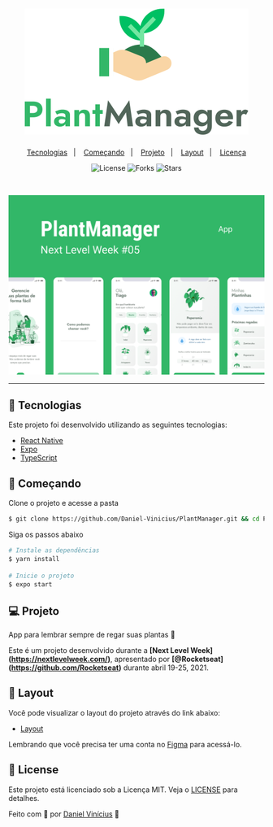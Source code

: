 <h1 align="center">
    <img alt="PlantManager" title="PlantManager" src=".github/logo.svg" />
</h1>

<p align="center">
  <a href="#technologies">Tecnologias</a>&nbsp;&nbsp;&nbsp;|&nbsp;&nbsp;&nbsp;
  <a href="#-layout">Começando</a>&nbsp;&nbsp;&nbsp;|&nbsp;&nbsp;&nbsp;
  <a href="#-project">Projeto</a>&nbsp;&nbsp;&nbsp;|&nbsp;&nbsp;&nbsp;
  <a href="#-layout">Layout</a>&nbsp;&nbsp;&nbsp;|&nbsp;&nbsp;&nbsp;
  <a href="#-license">Licença</a>
</p>

<p align="center">
  <img  src="https://img.shields.io/static/v1?label=license&message=MIT&color=FFFFFF&labelColor=32B768" alt="License">
  
  <img src="https://img.shields.io/github/forks/Daniel-Vinicius/PlantManager?label=forks&message=MIT&color=FFFFFF&labelColor=32B768" alt="Forks">

  <img src="https://img.shields.io/github/stars/Daniel-Vinicius/PlantManager?label=stars&message=MIT&color=FFFFFF&labelColor=32B768" alt="Stars">
</p>

<br>

<p align="center">
  <img alt="Moveit" src=".github/plantmanager-preview.png">
</p>

---

## 🧪 Tecnologias

Este projeto foi desenvolvido utilizando as seguintes tecnologias:

- [React Native](https://reactnative.dev/)
- [Expo](https://expo.io/)
- [TypeScript](https://www.typescriptlang.org/)

## 🚀 Começando

Clone o projeto e acesse a pasta

```bash
$ git clone https://github.com/Daniel-Vinicius/PlantManager.git && cd PlantManager
```

Siga os passos abaixo

```bash
# Instale as dependências
$ yarn install

# Inicie o projeto
$ expo start
```

## 💻 Projeto

App para lembrar sempre de regar suas plantas 🌱

Este é um projeto desenvolvido durante a **[Next Level Week] (https://nextlevelweek.com/)**, apresentado por **[@Rocketseat] (https://github.com/Rocketseat)** durante abril 19-25, 2021.

## 🔖 Layout

Você pode visualizar o layout do projeto através do link abaixo:

- [Layout](https://www.figma.com/file/IhQRtrOZdu3TrvkPYREzOy/PlantManager)

Lembrando que você precisa ter uma conta no [Figma](http://figma.com/) para acessá-lo.

## 📝 License

Este projeto está licenciado sob a Licença MIT. Veja o [LICENSE](LICENSE.md) para detalhes.

Feito com 💜 por [Daniel Vinícius](https://github.com/Daniel-Vinicius) 👋

